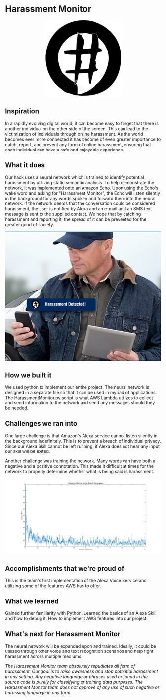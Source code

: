 # Harassment Monitor

<p align="center">
  <img src="https://raw.githubusercontent.com/hdubel94/Hack2017/master/images/HHLogo.png" alt="Hack Harassment Monitor" width="250px"/>
</p>

## Inspiration
In a rapidly evolving digital world, it can become easy to forget that there is another individual on the other side of the screen. This can lead to the victimization of individuals through online harassment. As the world becomes ever more connected it has become of even greater importance to catch, report, and prevent any form of online harassment, ensuring that each individual can have a safe and enjoyable experience.

## What it does
Our hack uses a neural network which is trained to identify potential harassment by utilizing static semantic analysis. To help demonstrate the network, it was implemented onto an Amazon Echo. Upon using the Echo's wake word and asking for "Harassment Monitor", the Echo will listen silently in the background for any words spoken and forward them into the neural network. If the network deems that the conversation could be considered harassment, the user is notified by Alexa and an e-mail and an SMS text message is sent to the supplied contact. We hope that by catching harassment and reporting it, the spread of it can be prevented for the greater good of society.

<p align="center">
  <img src="https://raw.githubusercontent.com/hdubel94/Hack2017/master/images/OldGuy.png" alt="Hack Harassment Monitor Message"/>
</p>

## How we built it
We used python to implement our entire project. The neural network is designed in a separate file so that it can be used in myriad of applications. The HarassmentMonitor.py script is what AWS Lambda utilizes to collect and send information to the network and send any messages should they be needed.

## Challenges we ran into
One large challenge is that Amazon's Alexa service cannot listen silently in the background indefinitely. This is to prevent a breach of individual privacy. Since our Alexa Skill cannot be left running, if Alexa does not hear any input our skill will be exited.

Another challenge was training the network. Many words can have both a negative and a positive connotation. This made it difficult at times for the network to properly determine whether what is being said is harassment.

<p align="center">
  <img src="https://raw.githubusercontent.com/hdubel94/Hack2017/master/images/Convergence.png" alt="Graph of Convergence"/>
</p>

## Accomplishments that we're proud of
This is the team's first implementation of the Alexa Voice Service and utilizing some of the features AWS has to offer.

## What we learned
Gained further familiarity with Python. Learned the basics of an Alexa Skill and how to debug it. How to implement AWS features into our project.

## What's next for Harassment Monitor
The neural network will be expanded upon and trained. Ideally, it could be utilized through other voice and text recognition scenarios and help fight harassment across multiple mediums.


*The Harassment Monitor team absolutely repudiates all form of harassment. Our goal is to raise awareness and stop potential harassment in any setting. Any negative language or phrases used or found in the source code is purely for classifying or training data purposes. The Harassment Monitor team does not approve of any use of such negative or harassing language in any form.*
